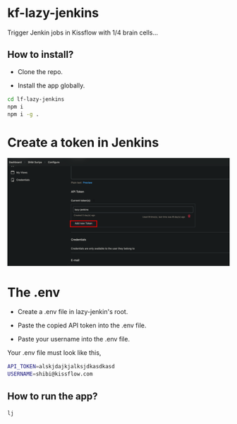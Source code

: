 # kf-lazy-jenkins

Trigger Jenkin jobs in Kissflow with 1/4 brain cells...

## How to install?

- Clone the repo.

- Install the app globally.

```bash
cd lf-lazy-jenkins
npm i
npm i -g .
```

# Create a token in Jenkins

![alt text](notes/images/token_generation.png)

# The .env

- Create a .env file in lazy-jenkin's root.

- Paste the copied API token into the .env file.

- Paste your username into the .env file.

Your .env file must look like this,

```bash
API_TOKEN=alskjdajkjalksjdkasdkasd
USERNAME=shibi@kissflow.com
```

## How to run the app?

```bash
lj
```
